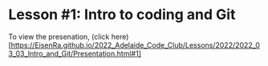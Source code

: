 # Lesson #1: Intro to coding and Git

To view the presenation, (click here)[https://EisenRa.github.io/2022_Adelaide_Code_Club/Lessons/2022/2022_03_03_Intro_and_Git/Presentation.html#1]
